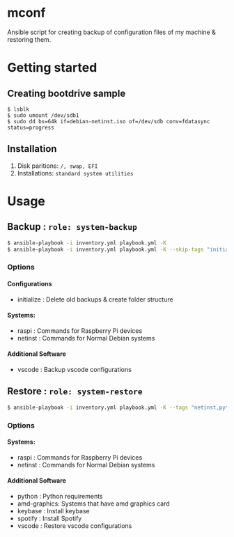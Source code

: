 # mconf

Ansible script for creating backup of configuration files of my machine & restoring them.

# Getting started

## Creating bootdrive sample

```
$ lsblk
$ sudo umount /dev/sdb1
$ sudo dd bs=64k if=debian-netinst.iso of=/dev/sdb conv=fdatasync  status=progress
```

## Installation

1. Disk paritions: `/, swap, EFI`
2. Installations: `standard system utilities`

# Usage

## Backup : `role: system-backup`

```bash
$ ansible-playbook -i inventory.yml playbook.yml -K
$ ansible-playbook -i inventory.yml playbook.yml -K --skip-tags "initialize"
```
### Options

#### Configurations
- initialize  : Delete old backups & create folder structure

#### Systems:
- raspi   : Commands for Raspberry Pi devices
- netinst : Commands for Normal Debian systems

#### Additional Software
- vscode      : Backup vscode configurations

## Restore : `role: system-restore`

```bash
$ ansible-playbook -i inventory.yml playbook.yml -K --tags "netinst,python,vscode,spotify"
```

### Options

#### Systems:
- raspi   : Commands for Raspberry Pi devices
- netinst : Commands for Normal Debian systems

#### Additional Software
- python      : Python requirements
- amd-graphics: Systems that have amd graphics card
- keybase     : Install keybase
- spotify     : Install Spotify
- vscode      : Restore vscode configurations
